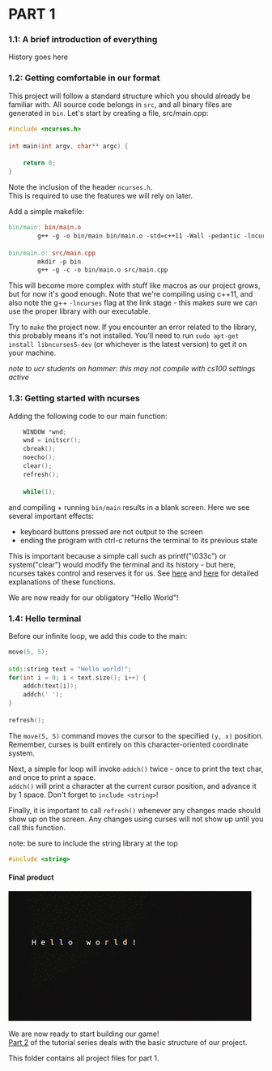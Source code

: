 # PART 1

### 1.1: A brief introduction of everything

History goes here


### 1.2: Getting comfortable in our format
This project will follow a standard structure which you should already be familiar with.
All source code belongs in ```src```, and all binary files are generated in ```bin```.
Let's start by creating a file, src/main.cpp:

```c++
#include <ncurses.h>

int main(int argv, char** argc) {

    return 0;
}
```

Note the inclusion of the header ```ncurses.h```.  
This is required to use the features we will rely on later.

Add a simple makefile:

```Makefile
bin/main: bin/main.o
        g++ -g -o bin/main bin/main.o -std=c++11 -Wall -pedantic -lncurses

bin/main.o: src/main.cpp
        mkdir -p bin
        g++ -g -c -o bin/main.o src/main.cpp
```

This will become more complex with stuff like macros as our project grows, but for now it's good enough.
Note that we're compiling using c++11, and also note the g++ ```-lncurses``` flag at the link stage - this makes sure we can use the proper library with our executable.

Try to ```make``` the project now. 
If you encounter an error related to the library, this probably means it's not installed.
You'll need to run ```sudo apt-get install libncurses5-dev``` (or whichever is the latest version) to get it on your machine.  

*note to ucr students on hammer: this may not compile with cs100 settings active*


### 1.3: Getting started with ncurses

Adding the following code to our main function:
```c++
    WINDOW *wnd;
    wnd = initscr();
    cbreak();
    noecho();
    clear();
    refresh();

    while(1);
```
and compiling + running ```bin/main``` results in a blank screen.  Here we see several important effects:
- keyboard buttons pressed are not output to the screen
- ending the program with ctrl-c returns the terminal to its previous state

This is important because a simple call such as printf("\033c") or system("clear") would modify the terminal and its history - but here, ncurses takes control and reserves it for us.
See [here](hughm.cs.ukzn.ac.za/~murrellh/os/notes/ncurses.html#init)
and [here](tldp.org/HOWTO/NCURSES-Programming-HOWTO/helloworld.html)
for detailed explanations of these functions.

We are now ready for our obligatory "Hello World"!

### 1.4: Hello terminal

Before our infinite loop, we add this code to the main:
```c++
move(5, 5);

std::string text = "Hello world!";
for(int i = 0; i < text.size(); i++) {
    addch(text[i]);
    addch(' ');
}

refresh();
```

The ```move(5, 5)``` command moves the cursor to the specified ```(y, x)``` position.
Remember, curses is built entirely on this character-oriented coordinate system.

Next, a simple for loop will invoke ```addch()``` twice - once to print the text char, and once to print a space.  
```addch()``` will print a character at the current cursor position, and advance it by 1 space.
Don't forget to ```include <string>```!

Finally, it is important to call ```refresh()``` whenever any changes made should show up on the screen.
Any changes using curses will not show up until you call this function.

note: be sure to include the string library at the top
```c++
#include <string>
```

#### Final product

![final product](.img/part1_4.gif)

We are now ready to start building our game!  
[Part 2](../part2) of the tutorial series deals with the basic structure of our project.



This folder contains all project files for part 1.
